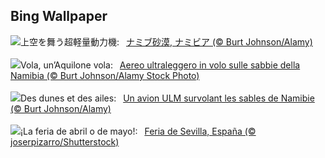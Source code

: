 ## Bing Wallpaper
![](https://www.bing.com/th?id=OHR.FlyoverNamibia_JA-JP8746385575_UHD.jpg&w=1000)上空を舞う超軽量動力機:&nbsp;&ensp;[ナミブ砂漠, ナミビア (© Burt Johnson/Alamy)](https://www.bing.com/th?id=OHR.FlyoverNamibia_JA-JP8746385575_UHD.jpg)
<br><br/>
![](https://www.bing.com/th?id=OHR.FlyoverNamibia_IT-IT8197478549_UHD.jpg&w=1000)Vola, un’Aquilone vola:&nbsp;&ensp;[Aereo ultraleggero in volo sulle sabbie della Namibia (© Burt Johnson/Alamy Stock Photo)](https://www.bing.com/th?id=OHR.FlyoverNamibia_IT-IT8197478549_UHD.jpg)
<br><br/>
![](https://www.bing.com/th?id=OHR.FlyoverNamibia_FR-FR8600226309_UHD.jpg&w=1000)Des dunes et des ailes:&nbsp;&ensp;[Un avion ULM survolant les sables de Namibie (© Burt Johnson/Alamy)](https://www.bing.com/th?id=OHR.FlyoverNamibia_FR-FR8600226309_UHD.jpg)
<br><br/>
![](https://www.bing.com/th?id=OHR.SevillaFairMay_ES-ES5278862844_UHD.jpg&w=1000)¡La feria de abril o de mayo!:&nbsp;&ensp;[Feria de Sevilla, España (© joserpizarro/Shutterstock)](https://www.bing.com/th?id=OHR.SevillaFairMay_ES-ES5278862844_UHD.jpg)
<br><br/>
